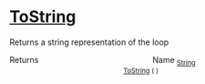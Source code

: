 # [ToString](./Loop-100663344.md)

Returns a string representation of the loop

Returns<img width=200/>Name
<sub>[String](https://docs.microsoft.com/en-us/dotnet/api/System.String)</sub><img width=200/><sub>[ToString](./Loop-100663344.md) (  )</sub><br>


